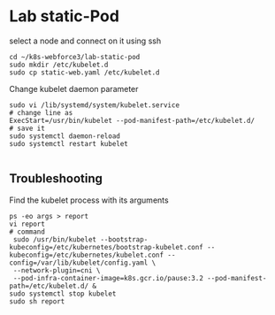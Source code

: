 # Lab static-Pod

select a node and connect on it using ssh
```shell
cd ~/k8s-webforce3/lab-static-pod
sudo mkdir /etc/kubelet.d
sudo cp static-web.yaml /etc/kubelet.d
```
Change kubelet daemon parameter
```shell
sudo vi /lib/systemd/system/kubelet.service 
# change line as
ExecStart=/usr/bin/kubelet --pod-manifest-path=/etc/kubelet.d/
# save it 
sudo systemctl daemon-reload
sudo systemctl restart kubelet


```
## Troubleshooting 
Find the kubelet process with its arguments
```shell
ps -eo args > report 
vi report
# command
 sudo /usr/bin/kubelet --bootstrap-kubeconfig=/etc/kubernetes/bootstrap-kubelet.conf --kubeconfig=/etc/kubernetes/kubelet.conf --config=/var/lib/kubelet/config.yaml \ 
 --network-plugin=cni \
 --pod-infra-container-image=k8s.gcr.io/pause:3.2 --pod-manifest-path=/etc/kubelet.d/ &
sudo systemctl stop kubelet
sudo sh report

```


